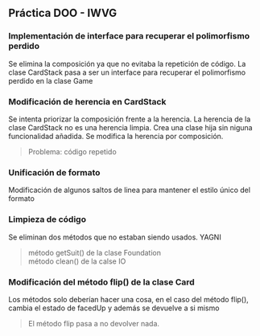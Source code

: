 ## Práctica DOO - IWVG

### Implementación de interface para recuperar el polimorfismo perdido
Se elimina la composición ya que no evitaba la repetición de código. La clase CardStack pasa a ser un interface para recuperar el polimorfismo perdido en la clase Game

### Modificación de herencia en CardStack
Se intenta priorizar la composición frente a la herencia. La herencia de la clase CardStack no es una herencia limpia. Crea una clase hija sin niguna funcionalidad añadida.
Se modifica la herencia por composición.
> Problema: código repetido


### Unificación de formato
Modificación de algunos saltos de linea para mantener el estilo único del formato


### Limpieza de código
Se eliminan dos métodos que no estaban siendo usados. YAGNI
> método getSuit() de la clase Foundation \
> método clean() de la calse IO


### Modificación del método flip() de la clase Card
Los métodos solo deberían hacer una cosa, en el caso del método flip(), cambia el estado de facedUp y además se devuelve a si mismo
> El método flip pasa a no devolver nada.
